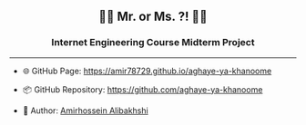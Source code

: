 <div style="text-align: center">

## 🤷‍♀️ Mr. or Ms. ?! 🤷‍♂️
### Internet Engineering Course Midterm Project

</div>

---

- 🌐 GitHub Page: https://amir78729.github.io/aghaye-ya-khanoome

- 📦 GitHub Repository: https://github.com/aghaye-ya-khanoome

- 👤 Author: [Amirhossein Alibakhshi](https://github.com/amir78729)
